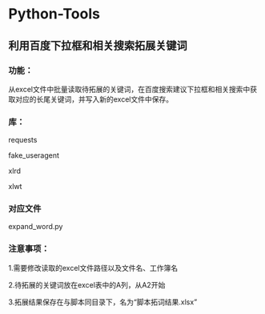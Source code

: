 # Python-Tools





## 利用百度下拉框和相关搜索拓展关键词

### 功能：

从excel文件中批量读取待拓展的关键词，在百度搜索建议下拉框和相关搜索中获取对应的长尾关键词，并写入新的excel文件中保存。

### 库：

requests

fake_useragent

xlrd

xlwt

### 对应文件

expand_word.py

### 注意事项：

1.需要修改读取的excel文件路径以及文件名、工作簿名

2.待拓展的关键词放在excel表中的A列，从A2开始

3.拓展结果保存在与脚本同目录下，名为“脚本拓词结果.xlsx”



### 
